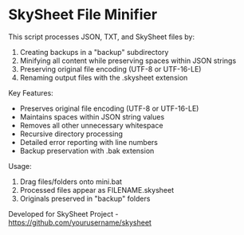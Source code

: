 
# SkySheet File Minifier

This script processes JSON, TXT, and SkySheet files by:
1. Creating backups in a "backup" subdirectory
2. Minifying all content while preserving spaces within JSON strings
3. Preserving original file encoding (UTF-8 or UTF-16-LE)
4. Renaming output files with the .skysheet extension

Key Features:
- Preserves original file encoding (UTF-8 or UTF-16-LE)
- Maintains spaces within JSON string values
- Removes all other unnecessary whitespace
- Recursive directory processing
- Detailed error reporting with line numbers
- Backup preservation with .bak extension

Usage:
1. Drag files/folders onto mini.bat
2. Processed files appear as FILENAME.skysheet
3. Originals preserved in "backup" folders

Developed for SkySheet Project - https://github.com/yourusername/skysheet
